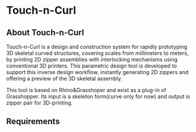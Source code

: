 # Touch-n-Curl

## About Touch-n-Curl

Touch-n-Curl is a design and construction system for rapidly prototyping 3D skeletal curved structures, covering scales from millimeters to meters, by printing 2D zipper assemblies with interlocking mechanisms using conventional 3D printers. This parametric design tool is developed to support this inverse design workflow, instantly generating 2D zippers and offering a preview of the 3D skeletal assembly.

This tool is based on Rhino&Grasshoper and exist as a plug-in of Grasshopper. Its input is a skeleton form(curve only for now) and output is zipper pair for 3D-printing.

## Requirements

